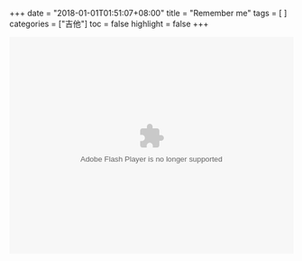 +++
date = "2018-01-01T01:51:07+08:00"
title = "Remember me"
tags = [ ]
categories = ["吉他"]
toc = false
highlight = false
+++

<object data="https://player.youku.com/embed/XMzI4MzI5MTQwMA==" width="100%" height="384">
<embed type="application/x-shockwave-flash" flashvars="isAutoPlay=true" allowfullscreen="true" wmode="transparent" allownetworking="all" allowscriptaccess="sameDomain" src="https://player.youku.com/player.php/sid/XMzI4MzI5MTQwMA==/v.swf" width="100%" height="384">
</object>